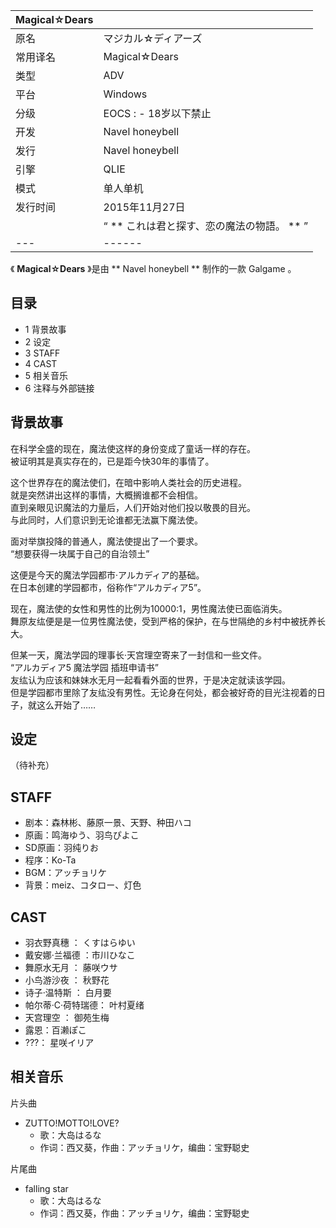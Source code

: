 |  Magical☆Dears  ||
|---|---|
|原名  |  マジカル☆ディアーズ   |
|常用译名  |  Magical☆Dears   |
|类型  |  ADV   |
|平台  |  Windows   |
|分级  |    EOCS  :    \- 18岁以下禁止|
|开发  |  Navel honeybell   |
|发行  |  Navel honeybell   |
|引擎  |  QLIE   |
|模式  |  单人单机   |
|发行时间  |  2015年11月27日   |
||  “    ** これは君と探す、恋の魔法の物語。  **   ”|
|---|------|
  
《 **Magical☆Dears** 》是由 ** Navel honeybell  ** 制作的一款  Galgame  。

##  目录

  * 1  背景故事 
  * 2  设定 
  * 3  STAFF 
  * 4  CAST 
  * 5  相关音乐 
  * 6  注释与外部链接 

##  背景故事

在科学全盛的现在，魔法使这样的身份变成了童话一样的存在。  
被证明其是真实存在的，已是距今快30年的事情了。  
  
这个世界存在的魔法使们，在暗中影响人类社会的历史进程。  
就是突然讲出这样的事情，大概搁谁都不会相信。  
直到亲眼见识魔法的力量后，人们开始对他们投以敬畏的目光。  
与此同时，人们意识到无论谁都无法赢下魔法使。  
  
面对举旗投降的普通人，魔法使提出了一个要求。  
“想要获得一块属于自己的自治领土”  
  
这便是今天的魔法学园都市·アルカディア的基础。  
在日本创建的学园都市，俗称作“アルカディア5”。  
  
现在，魔法使的女性和男性的比例为10000:1，男性魔法使已面临消失。  
舞原友纮便是是一位男性魔法使，受到严格的保护，在与世隔绝的乡村中被抚养长大。  
  
但某一天，魔法学园的理事长·天宫理空寄来了一封信和一些文件。  
“アルカディア5 魔法学园 插班申请书”  
友纮认为应该和妹妹水无月一起看看外面的世界，于是决定就读该学园。  
但是学园都市里除了友纮没有男性。无论身在何处，都会被好奇的目光注视着的日子，就这么开始了……

##  设定

（待补充）

##  STAFF

  * 剧本：森林彬、藤原一景、天野、种田ハコ 
  * 原画：鸣海ゆう、羽鸟ぴよこ 
  * SD原画：羽纯りお 
  * 程序：Ko-Ta 
  * BGM：アッチョリケ 
  * 背景：meiz、コタロー、灯色 

##  CAST

  * 羽衣野真穗  ：  くすはらゆい 
  * 戴安娜·兰福德  ：市川ひなこ 
  * 舞原水无月  ：  藤咲ウサ 
  * 小鸟游沙夜  ：  秋野花 
  * 诗子·温特斯  ：  白月要 
  * 帕尔蒂·C·荷特瑞德：  叶村夏绪 
  * 天宫理空  ：  御苑生梅 
  * 露恩：百濑ぽこ 
  * ???：  星咲イリア 

##  相关音乐

片头曲

  * ZUTTO!MOTTO!LOVE? 
    * 歌：大岛はるな 
    * 作词：西又葵，作曲：アッチョリケ，编曲：宝野聪史 

片尾曲

  * falling star 
    * 歌：大岛はるな 
    * 作词：西又葵，作曲：アッチョリケ，编曲：宝野聪史 